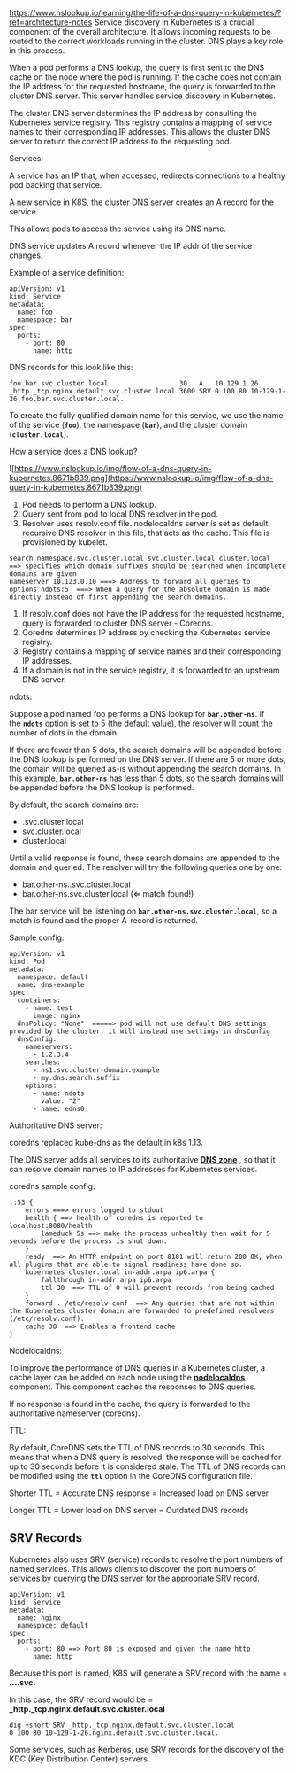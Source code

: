 https://www.nslookup.io/learning/the-life-of-a-dns-query-in-kubernetes/?ref=architecture-notes
Service discovery in Kubernetes is a crucial component of the overall architecture. It allows incoming requests to be routed to the correct workloads running in the cluster. DNS plays a key role in this process.

When a pod performs a DNS lookup, the query is first sent to the DNS cache on the node where the pod is running. If the cache does not contain the IP address for the requested hostname, the query is forwarded to the cluster DNS server. This server handles service discovery in Kubernetes.

The cluster DNS server determines the IP address by consulting the Kubernetes service registry. This registry contains a mapping of service names to their corresponding IP addresses. This allows the cluster DNS server to return the correct IP address to the requesting pod.

Services:

A service has an IP that, when accessed, redirects connections to a healthy pod backing that service.

A new service in K8S, the cluster DNS server creates an A record for the service.

This allows pods to access the service using its DNS name.

DNS service updates A record whenever the IP addr of the service changes.

Example of a service definition:

```
apiVersion: v1
kind: Service
metadata:
  name: foo
  namespace: bar
spec:
  ports:
    - port: 80
      name: http
```

DNS records for this look like this:

```
foo.bar.svc.cluster.local                  30   A   10.129.1.26
_http._tcp.nginx.default.svc.cluster.local 3600 SRV 0 100 80 10-129-1-26.foo.bar.svc.cluster.local.
```

To create the fully qualified domain name for this service, we use the name of the service (**`foo`**), the namespace (**`bar`**), and the cluster domain (**`cluster.local`**).

How a service does a DNS lookup?

![https://www.nslookup.io/img/flow-of-a-dns-query-in-kubernetes.8671b839.png](https://www.nslookup.io/img/flow-of-a-dns-query-in-kubernetes.8671b839.png)

1. Pod needs to perform a DNS lookup.
2. Query sent from pod to local DNS resolver in the pod.
3. Resolver uses resolv.conf file. nodelocaldns server is set as default recursive DNS resolver in this file, that acts as the cache. This file is provisioned by kubelet.

```
search namespace.svc.cluster.local svc.cluster.local cluster.local  ==> specifies which domain suffixes should be searched when incomplete domains are given
nameserver 10.123.0.10 ===> Address to forward all queries to 
options ndots:5  ===> When a query for the absolute domain is made directly instead of first appending the search domains.
```

1. If resolv.conf does not have the IP address for the requested hostname, query is forwarded to cluster DNS server - Coredns.
2. Coredns determines IP address by checking the Kubernetes service registry.
3. Registry contains a mapping of service names and their corresponding IP addresses.
4. If a domain is not in the service registry, it is forwarded to an upstream DNS server.

ndots:

Suppose a pod named foo performs a DNS lookup for **`bar.other-ns`**. If the **`ndots`** option is set to 5 (the default value), the resolver will count the number of dots in the domain.

If there are fewer than 5 dots, the search domains will be appended before the DNS lookup is performed on the DNS server. If there are 5 or more dots, the domain will be queried as-is without appending the search domains. In this example, **`bar.other-ns`** has less than 5 dots, so the search domains will be appended before the DNS lookup is performed.

By default, the search domains are:

- <requester namespace>.svc.cluster.local
- svc.cluster.local
- cluster.local

Until a valid response is found, these search domains are appended to the domain and queried. The resolver will try the following queries one by one:

- bar.other-ns.<requester namespace>.svc.cluster.local
- bar.other-ns.svc.cluster.local (⇐ match found!)

The bar service will be listening on **`bar.other-ns.svc.cluster.local`**, so a match is found and the proper A-record is returned.

Sample config:

```
apiVersion: v1
kind: Pod
metadata:
  namespace: default
  name: dns-example
spec:
  containers:
    - name: test
      image: nginx
  dnsPolicy: "None"  =====> pod will not use default DNS settings provided by the cluster, it will instead use settings in dnsConfig 
  dnsConfig:
    nameservers:
      - 1.2.3.4
    searches:
      - ns1.svc.cluster-domain.example
      - my.dns.search.suffix
    options:
      - name: ndots
        value: "2"
      - name: edns0
```

Authoritative DNS server:

coredns replaced kube-dns as the default in k8s 1.13.

The DNS server adds all services to its authoritative **[DNS zone](https://www.nslookup.io/learning/what-is-a-dns-zone/)** , so that it can resolve domain names to IP addresses for Kubernetes services.

coredns sample config:

```
.:53 {
    errors ===> errors logged to stdout
    health { ==> health of coredns is reported to localhost:8080/health
        lameduck 5s ==> make the process unhealthy then wait for 5 seconds before the process is shut down.
    }
    ready  ==> An HTTP endpoint on port 8181 will return 200 OK, when all plugins that are able to signal readiness have done so.
    kubernetes cluster.local in-addr.arpa ip6.arpa {
        fallthrough in-addr.arpa ip6.arpa
        ttl 30  ==> TTL of 0 will prevent records from being cached
    }
    forward . /etc/resolv.conf  ==> Any queries that are not within the Kubernetes cluster domain are forwarded to predefined resolvers (/etc/resolv.conf).
    cache 30  ==> Enables a frontend cache
}
```

Nodelocaldns:

To improve the performance of DNS queries in a Kubernetes cluster, a cache layer can be added on each node using the **[nodelocaldns](https://kubernetes.io/docs/tasks/administer-cluster/nodelocaldns/)** component. This component caches the responses to DNS queries.

If no response is found in the cache, the query is forwarded to the authoritative nameserver (coredns).

TTL:

By default, CoreDNS sets the TTL of DNS records to 30 seconds. This means that when a DNS query is resolved, the response will be cached for up to 30 seconds before it is considered stale. The TTL of DNS records can be modified using the **`ttl`** option in the CoreDNS configuration file.

Shorter TTL = Accurate DNS response = Increased load on DNS server

Longer TTL = Lower load on DNS server = Outdated DNS records


## SRV Records

Kubernetes also uses SRV (service) records to resolve the port numbers of named services. This allows clients to discover the port numbers of services by querying the DNS server for the appropriate SRV record.

```
apiVersion: v1
kind: Service
metadata:
  name: nginx
  namespace: default
spec:
  ports:
    - port: 80 ==> Port 80 is exposed and given the name http
      name: http
```

Because this port is named, K8S will generate a SRV record with the name = **_<port>._<proto>.<service>.<ns>.svc.<zone>**

In this case, the SRV record would be = **_http._tcp.nginx.default.svc.cluster.local**

```
dig +short SRV _http._tcp.nginx.default.svc.cluster.local
0 100 80 10-129-1-26.nginx.default.svc.cluster.local.
```

Some services, such as Kerberos, use SRV records for the discovery of the KDC (Key Distribution Center) servers.